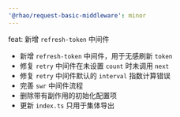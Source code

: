 ```yaml
---
'@rhao/request-basic-middleware': minor
---
```


feat: 新增 `refresh-token` 中间件

- 新增 `refresh-token` 中间件，用于无感刷新 `token`
- 修复 `retry` 中间件在未设置 `count` 时未调用 `next`
- 修复 `retry` 中间件默认的 `interval` 指数计算错误
- 完善 `swr` 中间件流程
- 删除带有副作用的初始化配置项
- 更新 `index.ts` 只用于集体导出